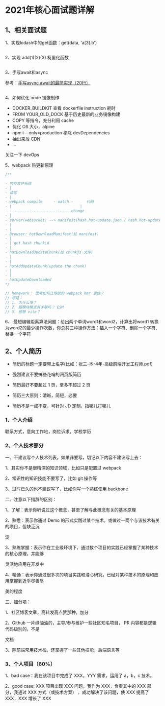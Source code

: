 # 2021年核心面试题详解

## 1、相关面试题

1、实现lodash中的get函数：get(data, 'a[3].b') 

```js

```

2、实现 add(1)(2)(3) 柯里化函数

```js

```

3、手写await和async

参考：[手写async await的最简实现（20行）](https://juejin.cn/post/6844904102053281806)

```js

```

4、如何优化 node 镜像制作

- DOCKER_BUILDKIT 查看 dockerfile instruction 耗时
- FROM YOUR_OLD_DOCK 基于历史最新的业务镜像构建
- COPY 等指令，充分利用 cache
- 优化 OS 大小，alpine
- npm i --only=production 移除 devDependencies
- 抽出来放 CDN 
- ...

关注一下 devOps

5、webpack 热更新原理 

```js
/**

- 内存文件系统
- |
- 读写
- |
- webpack compile     - watch -      代码
- |                               |
- ----------------------------change
- |
- server(websocket) --> manifest(hash.hot-update.json / hash.hot-update.js) ｜ hash & chunk
- |
- |
- Browser: hotDownloadManifest(拉 manifest)
- |
- | get hash chunkid
- |
- hotDownloadUpdateChunk(拉 chunkjs 文件)
- |
- |
- hotAddUpdateChunk(update the chunk)
- |
- |
- hotUpdateDownloaded
*/

// homework： 思考如何让传统的 webpack hmr 更快？
// 思路：
// 1. 为什么慢？
// 2. 跟模块模式有关联吗？ ESM
// 3. 想想 vite？

```

6、 最短编辑距离算法问题：给出两个单词word1和word2，计算出将word1 转换为word2的最少操作次数，你总共三种操作方法：插入一个字符、删除一个字符、替换一个字符



## 2、个人简历

* 简历的标题一定要带上名字(比如：张三-本-4年-高级前端开发工程师.pdf) 

* 强烈建议不要搞些花哨的网页版简历 

* 简历最好不要超过 1 页，至多不超过 2 页 

* 简历三大原则：清晰，简短，必要 

* 简历不是一成不变，可针对 JD 定制，指哪儿打哪儿 

### 1、个人介绍

联系方式，意向工作地，岗位诉求，学校学历

### 2、个人技术部分

一、不建议写个人技术列表，如果非要写，切记以下内容不建议写上去： 

1、其实你不是很精深的知识领域，比如只是配置过 webpack 

2、常识性的知识技能不要写了，比如 git 操作等

3、过时已久的也不建议写了，比如你写一个熟练使用 backbone 

二、注意以下措辞的区别： 

1、了解：表示你听说过这个概念，甚至了解与此概念有关的基本原理 

2、熟悉：表示你通过 Demo 的形式实践过某个技术，或做过一两个与该技术有关的项目，但缺乏沉 

淀

3、熟练掌握：表示你在工业级环境下，通过数个项目的实践已经掌握了某种技术的核心原理，并能够 

灵活地应用在开发中 

4、精通：表示你通过很多次的项目实践和潜心研究，已经对某种技术的原理和应用掌握到近乎尽善尽 

美的程度 

三、加分项： 

1、社区博客文章，高转发高点赞那种，加分 

2、Github 一片绿油油的，主导/参与维护一些社区知名项目， PR 内容都是逻辑代码级别的，不是 

文档 

3、除前端常用技术栈，还掌握了一些其他技能，后端语言等

### 3、个人项目（60%）

1、bad case：我在该项目中完成了 XXX，YYY 需求，运用了 a，b，c 技术。 

2、good case: XXX 项目出现 XXX 问题，我作为 XXX，负责其中的 XXX 部分，我通过 XXX 方式（或技术方案） ，成功解决了该问题，使 XXX 提高了 XXX，XXX 增长了 XXX